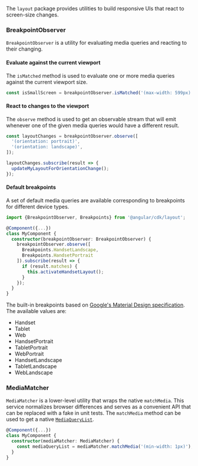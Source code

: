 The `layout` package provides utilities to build responsive UIs that react to screen-size changes. 

### BreakpointObserver

`BreakpointObserver` is a utility for evaluating media queries and reacting to their changing.

#### Evaluate against the current viewport
The `isMatched` method is used to evaluate one or more media queries against the current viewport
size.
```ts
const isSmallScreen = breakpointObserver.isMatched('(max-width: 599px)');
```

#### React to changes to the viewport
The `observe` method is used to get an observable stream that will emit whenever one of the given
media queries would have a different result.
```ts
const layoutChanges = breakpointObserver.observe([
  '(orientation: portrait)',
  '(orientation: landscape)',
]);

layoutChanges.subscribe(result => {
  updateMyLayoutForOrientationChange();
});
```

#### Default breakpoints
A set of default media queries are available corresponding to breakpoints for different device
types.

```ts
import {BreakpointObserver, Breakpoints} from '@angular/cdk/layout';

@Component({...})
class MyComponent {
  constructor(breakpointObserver: BreakpointObserver) {
    breakpointObserver.observe([
      Breakpoints.HandsetLandscape,
      Breakpoints.HandsetPortrait
    ]).subscribe(result => {
      if (result.matches) {
        this.activateHandsetLayout();
      }
    });
  }
}
```

The built-in breakpoints based on [Google's Material Design
specification](https://material.io/guidelines/layout/responsive-ui.html#responsive-ui-breakpoints).
The available values are:
* Handset
* Tablet
* Web
* HandsetPortrait
* TabletPortrait
* WebPortrait
* HandsetLandscape
* TabletLandscape
* WebLandscape


### MediaMatcher
`MediaMatcher` is a lower-level utility that wraps the native `matchMedia`. This service normalizes
browser differences and serves as a convenient API that can be replaced with a fake in unit tests.
The `matchMedia` method can be used to get a native
[`MediaQueryList`](https://developer.mozilla.org/en-US/docs/Web/API/MediaQueryList).

```ts
@Component({...})
class MyComponent {
  constructor(mediaMatcher: MediaMatcher) {
    const mediaQueryList = mediaMatcher.matchMedia('(min-width: 1px)');
  }
}
```

